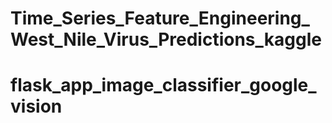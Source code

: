 # Time_Series_Feature_Engineering_West_Nile_Virus_Predictions_kaggle
# flask_app_image_classifier_google_vision
